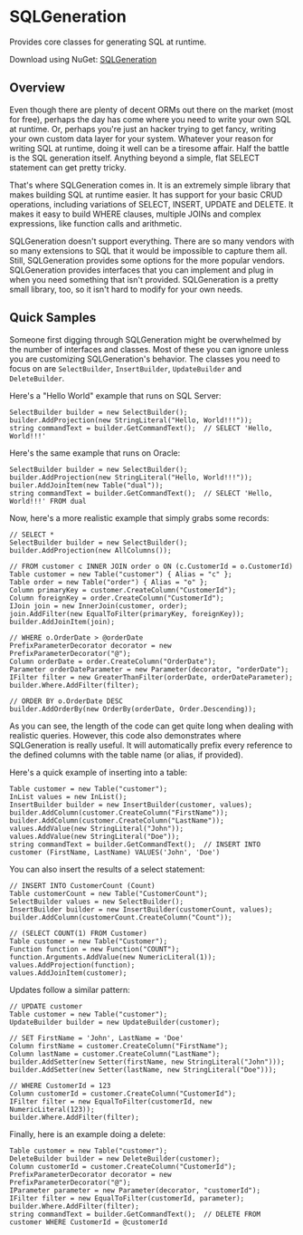 # SQLGeneration

Provides core classes for generating SQL at runtime.

Download using NuGet: [SQLGeneration](http://nuget.org/packages/SQLGeneration)

## Overview
Even though there are plenty of decent ORMs out there on the market (most for free), perhaps the day has come where you need to write your own SQL at runtime. Or, perhaps you're just an hacker trying to get fancy, writing your own custom data layer for your system. Whatever your reason for writing SQL at runtime, doing it well can be a tiresome affair. Half the battle is the SQL generation itself. Anything beyond a simple, flat SELECT statement can get pretty tricky.

That's where SQLGeneration comes in. It is an extremely simple library that makes building SQL at runtime easier. It has support for your basic CRUD operations, including variations of SELECT, INSERT, UPDATE and DELETE. It makes it easy to build WHERE clauses, multiple JOINs and complex expressions, like function calls and arithmetic.

SQLGeneration doesn't support everything. There are so many vendors with so many extensions to SQL that it would be impossible to capture them all. Still, SQLGeneration provides some options for the more popular vendors. SQLGeneration provides interfaces that you can implement and plug in when you need something that isn't provided. SQLGeneration is a pretty small library, too, so it isn't hard to modify for your own needs.

## Quick Samples
Someone first digging through SQLGeneration might be overwhelmed by the number of interfaces and classes. Most of these you can ignore unless you are customizing SQLGeneration's behavior. The classes you need to focus on are `SelectBuilder`, `InsertBuilder`, `UpdateBuilder` and `DeleteBuilder`.

Here's a "Hello World" example that runs on SQL Server:

    SelectBuilder builder = new SelectBuilder();
    builder.AddProjection(new StringLiteral("Hello, World!!!"));
    string commandText = builder.GetCommandText();  // SELECT 'Hello, World!!!' 
    
Here's the same example that runs on Oracle:

    SelectBuilder builder = new SelectBuilder();
    builder.AddProjection(new StringLiteral("Hello, World!!!"));
    builer.AddJoinItem(new Table("dual"));
    string commandText = builder.GetCommandText();  // SELECT 'Hello, World!!!' FROM dual
    
Now, here's a more realistic example that simply grabs some records:

    // SELECT *
    SelectBuilder builder = new SelectBuilder();
    builder.AddProjection(new AllColumns());
    
    // FROM customer c INNER JOIN order o ON (c.CustomerId = o.CustomerId)
    Table customer = new Table("customer") { Alias = "c" };
    Table order = new Table("order") { Alias = "o" };
    Column primaryKey = customer.CreateColumn("CustomerId");
    Column foreignKey = order.CreateColumn("CustomerId");
    IJoin join = new InnerJoin(customer, order);
    join.AddFilter(new EqualToFilter(primaryKey, foreignKey));
    builder.AddJoinItem(join);
    
    // WHERE o.OrderDate > @orderDate
    PrefixParameterDecorator decorator = new PrefixParameterDecorator("@");
    Column orderDate = order.CreateColumn("OrderDate");
    Parameter orderDateParameter = new Parameter(decorator, "orderDate");
    IFilter filter = new GreaterThanFilter(orderDate, orderDateParameter);
    builder.Where.AddFilter(filter);
    
    // ORDER BY o.OrderDate DESC
    builder.AddOrderBy(new OrderBy(orderDate, Order.Descending));

As you can see, the length of the code can get quite long when dealing with realistic queries. However, this code also demonstrates where SQLGeneration is really useful. It will automatically prefix every reference to the defined columns with the table name (or alias, if provided).

Here's a quick example of inserting into a table:

    Table customer = new Table("customer");
    InList values = new InList();
    InsertBuilder builder = new InsertBuilder(customer, values);
    builder.AddColumn(customer.CreateColumn("FirstName"));
    builder.AddColumn(customer.CreateColumn("LastName"));
    values.AddValue(new StringLiteral("John"));
    values.AddValue(new StringLiteral("Doe"));
    string commandText = builder.GetCommandText();  // INSERT INTO customer (FirstName, LastName) VALUES('John', 'Doe')
    
You can also insert the results of a select statement:

    // INSERT INTO CustomerCount (Count)
    Table customerCount = new Table("CustomerCount");
    SelectBuilder values = new SelectBuilder();
    InsertBuilder builder = new InsertBuilder(customerCount, values);
    builder.AddColumn(customerCount.CreateColumn("Count"));
    
    // (SELECT COUNT(1) FROM Customer)
    Table customer = new Table("Customer");
    Function function = new Function("COUNT");
    function.Arguments.AddValue(new NumericLiteral(1));
    values.AddProjection(function);
    values.AddJoinItem(customer);
    
Updates follow a similar pattern:

    // UPDATE customer
    Table customer = new Table("customer");
    UpdateBuilder builder = new UpdateBuilder(customer);
    
    // SET FirstName = 'John', LastName = 'Doe'
    Column firstName = customer.CreateColumn("FirstName");
    Column lastName = customer.CreateColumn("LastName");
    builder.AddSetter(new Setter(firstName, new StringLiteral("John")));
    builder.AddSetter(new Setter(lastName, new StringLiteral("Doe")));
    
    // WHERE CustomerId = 123
    Column customerId = customer.CreateColumn("CustomerId");
    IFilter filter = new EqualToFilter(customerId, new NumericLiteral(123));
    builder.Where.AddFilter(filter);
    
Finally, here is an example doing a delete:

    Table customer = new Table("customer");
    DeleteBuilder builder = new DeleteBuilder(customer);
    Column customerId = customer.CreateColumn("CustomerId");
    PrefixParameterDecorator decorator = new PrefixParameterDecorator("@");
    IParameter parameter = new Parameter(decorator, "customerId");
    IFilter filter = new EqualToFilter(customerId, parameter);
    builder.Where.AddFilter(filter);
    string commandText = builder.GetCommandText();  // DELETE FROM customer WHERE CustomerId = @customerId
